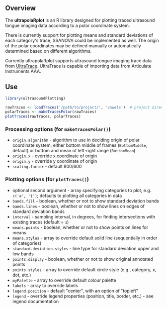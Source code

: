 ## Overview

The **ultrapolaRplot** is an R library designed for plotting traced ultrasound tongue imaging data according to a polar coordinate system.

There is currently support for plotting means and standard deviations of each category's trace; SSANOVA could be implemented as well.  The origin of the polar coordinates may be defined manually or automatically determined based on different algorithms.

Currently ultrapolaRplot supports ultrasound tongue imaging trace data from [UltraTrace](https://github.com/SwatPhonLab/UltraTrace).  UltraTrace is capable of importing data from Articulate Instruments AAA.


## Use

```R
library(ultrasoundPlotting)

rawTraces <- loadTraces('/path/to/project/', 'vowels')  # project directory containing UltraTrace metadata file; tier to identify non-empty elements from for categories to plot
polarTraces <- makeTracesPolar(rawTraces)
plotTraces(rawTraces, polarTraces)
```

### Processing options (for `makeTracesPolar()`)
* `origin.algorithm` - algorithm to use in deciding origin of polar coordinate system; either bottom middle of frames (`BottomMiddle`, default) or bottom and mean of left-right range (`BottomMean`)
* `origin.x` - override x coordinate of origin
* `origin.y` - override y coordinate of origin
* `scaling.factor` - default 800/600

### Plotting options (for `plotTraces()`)
* optional second argument - array specifying categories to plot, e.g. `c('a', 'i')`; defaults to plotting all categories in data
* `bands.fill` - boolean, whether or not to show standard deviation bands
* `bands.lines` - boolean, whether or not to show lines on edges of standard deviation bands
* `interval` - sampling interval, in degrees, for finding intersections with existing traces (default = `1`)
* `means.points` - boolean, whether or not to show points on lines for means
* `means.styles` - array to override default solid line (sequentially in order of categories)
* `standard.deviation.styles` - line type for standard deviation upper and low bands
* `points.display` - boolean, whether or not to show original annotated points
* `points.styles` - array to override default circle style (e.g., category, x, dot, etc.)
* `myPalette` - array to override default colour palette
* `labels` - array to override labels
* `legend.position` - default "center", with an option of "topleft"
* `legend` - override legend properties (position, title, border, etc.) - see legend documentation
